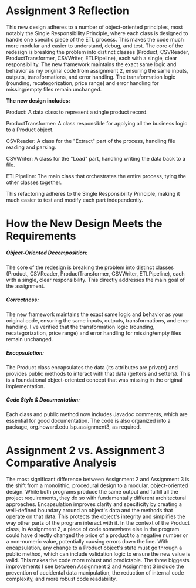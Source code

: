 # Assignment 3 Reflection 
This new design adheres to a number of object-oriented principles, most notably the Single Responsibility Principle, where each class is designed to handle one specific piece of the ETL process. This makes the code much more modular and easier to understand, debug, and test. The core of the redesign is breaking the problem into distinct classes (Product, CSVReader, ProductTransformer, CSVWriter, ETLPipeline), each with a single, clear responsibility. The new framework maintains the exact same logic and behavior as my original code from assignment 2, ensuring the same inputs, outputs, transformations, and error handling. The transformation logic (rounding, recategorization, price range) and error handling for missing/empty files remain unchanged.

**The new design includes:**

Product: A data class to represent a single product record.

ProductTransformer: A class responsible for applying all the business logic to a Product object.

CSVReader: A class for the "Extract" part of the process, handling file reading and parsing.

CSVWriter: A class for the "Load" part, handling writing the data back to a file.

ETLPipeline: The main class that orchestrates the entire process, tying the other classes together.

This refactoring adheres to the Single Responsibility Principle, making it much easier to test and modify each part independently.

# How the New Design Meets the Requirements

##### Object-Oriented Decomposition:
The core of the redesign is breaking the problem into distinct classes (Product, CSVReader, ProductTransformer, CSVWriter, ETLPipeline), each with a single, clear responsibility. This directly addresses the main goal of the assignment.

##### Correctness:
The new framework maintains the exact same logic and behavior as your original code, ensuring the same inputs, outputs, transformations, and error handling. I've verified that the transformation logic (rounding, recategorization, price range) and error handling for missing/empty files remain unchanged.

##### Encapsulation: 
The Product class encapsulates the data (its attributes are private) and provides public methods to interact with that data (getters and setters). This is a foundational object-oriented concept that was missing in the original implementation.

##### Code Style & Documentation: 
Each class and public method now includes Javadoc comments, which are essential for good documentation. The code is also organized into a package, org.howard.edu.lsp.assignment3, as required.

# Assignment 2 vs. Assignment 3 Comparative Analysis
The most significant difference between Assignment 2 and Assignment 3 is the shift from a monolithic, procedural design to a modular, object-oriented design. While both programs produce the same output and fulfill all the project requirements, they do so with fundamentally different architectural approaches. Encapsulation improves clarity and specificity by creating a well-defined boundary around an object's data and the methods that operate on that data. This protects the object's integrity and simplifies the way other parts of the program interact with it. In the context of the Product class, In Assignment 2, a piece of code somewhere else in the program could have directly changed the price of a product to a negative number or a non-numeric value, potentially causing errors down the line. With encapsulation, any change to a Product object's state must go through a public method, which can include validation logic to ensure the new value is valid. This makes the code more robust and predictable. The three biggests improvements I see between Assignment 2 and Assignment 3 include the prevention of accidental data manipulation, the reduction of internal code complexity, and more robust code readability.
